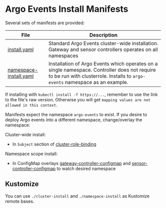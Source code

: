 # Argo Events Install Manifests

Several sets of manifests are provided:

| File | Description |
|------|-------------|
| [install.yaml](install.yaml) | Standard Argo Events cluster-wide installation. Gateway and sensor controllers operates on all namespaces |
| [namespace-install.yaml](namespace-install.yaml) | Installation of Argo Events which operates on a single namespace. Controller does not require to be run with clusterrole. Installs to `argo-events` namespace as an example. |

If installing with `kubectl install -f https://...`, remember to use the link to the file's raw version.
Otherwise you will get `mapping values are not allowed in this context`.

Manifests expect the namespace `argo-events` to exist. If you desire to deploy Argo events into a different namespace, change/overlay the namespace:

Cluster-wide install:

- In `Subject` section of [cluster-role-binding](cluster-install/rbac/argo-events-binding.yaml)

Namespace scope install:

- In ConfigMap overlays [gateway-controller-configmap](namespace-install/overlays/gateway-controller-configmap.yaml) and [sensor-controller-configmap](namespace-install/overlays/sensor-controller-configmap.yaml) to watch desired namespace

## Kustomize

You can use `./cluster-install` and `./namespace-install` as Kustomize remote bases.
